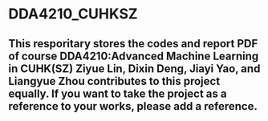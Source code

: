 # DDA4210_CUHKSZ
## This resporitary stores the codes and report PDF of course DDA4210:Advanced Machine Learning in CUHK(SZ) Ziyue Lin, Dixin Deng, Jiayi Yao, and Liangyue Zhou contributes to this project equally.  If you want to take the project as a reference to your works, please add a reference.
